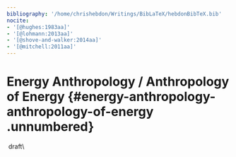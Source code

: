 ```yaml
---
bibliography: '/home/chrishebdon/Writings/BibLaTeX/hebdonBibTeX.bib'
nocite:
- '[@hughes:1983aa]'
- '[@lohmann:2013aa]'
- '[@shove-and-walker:2014aa]'
- '[@mitchell:2011aa]'
---
```


Energy Anthropology / Anthropology of Energy {#energy-anthropology-anthropology-of-energy .unnumbered}
============================================

 draft\
